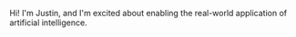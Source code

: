 Hi! I'm Justin, and I'm excited about enabling the real-world application of artificial intelligence.
